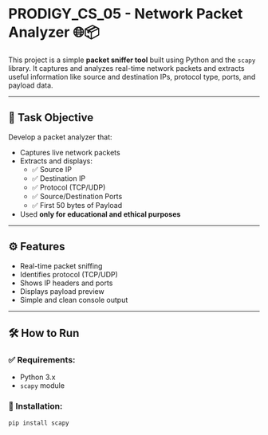 # PRODIGY_CS_05 - Network Packet Analyzer 🌐📦

This project is a simple **packet sniffer tool** built using Python and the `scapy` library. It captures and analyzes real-time network packets and extracts useful information like source and destination IPs, protocol type, ports, and payload data.

---

## 📌 Task Objective

Develop a packet analyzer that:
- Captures live network packets
- Extracts and displays:
  - ✅ Source IP
  - ✅ Destination IP
  - ✅ Protocol (TCP/UDP)
  - ✅ Source/Destination Ports
  - ✅ First 50 bytes of Payload
- Used **only for educational and ethical purposes**

---

## ⚙️ Features

- Real-time packet sniffing
- Identifies protocol (TCP/UDP)
- Shows IP headers and ports
- Displays payload preview
- Simple and clean console output

---

## 🛠️ How to Run

### ✅ Requirements:

- Python 3.x
- `scapy` module

### 🔧 Installation:

```bash
pip install scapy
